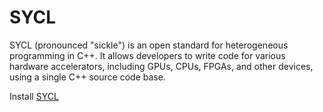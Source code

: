 # SYCL

SYCL (pronounced "sickle") is an open standard for heterogeneous programming in C++. It allows developers to write code for various hardware accelerators, including GPUs, CPUs, FPGAs, and other devices, using a single C++ source code base.

Install [SYCL](../Parallel%20Programming/SYCL/Install_sycl.pdf)
